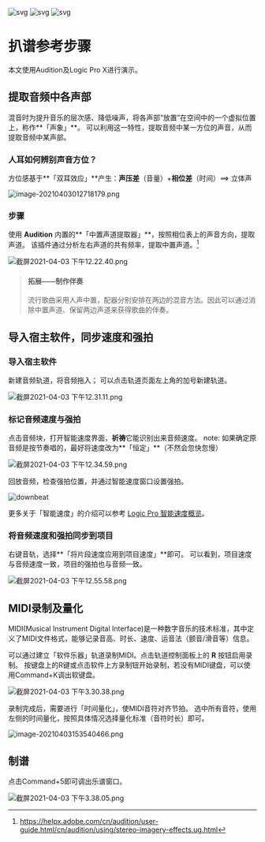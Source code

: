 ![svg](https://wakatime.com/share/@861a8c47-8fc9-4e74-962b-717a962d6838/5c6f2fd6-b3ee-4e2d-a015-9c673996c290.svg)
![svg](https://wakatime.com/share/@861a8c47-8fc9-4e74-962b-717a962d6838/34949166-4a2f-41b0-8f4e-bc1429216deb.svg)
![svg](https://wakatime.com/share/@861a8c47-8fc9-4e74-962b-717a962d6838/649aaf4f-32e4-441a-adb1-fa15a6b3bbf5.svg)

# 扒谱参考步骤

本文使用Audition及Logic Pro X进行演示。

## 提取音频中各声部

混音时为提升音乐的层次感、降低噪声，将各声部“放置”在空间中的一个虚拟位置上，称作**「声象」**。
可以利用这一特性，提取音频中某一方位的声音，从而提取音频中某声部。

### 人耳如何辨别声音方位？

方位感基于**「双耳效应」**产生：**声压差**（音量）+**相位差**（时间）$\implies$ 立体声

![image-20210403012718179.png](https://i.loli.net/2021/04/03/rTSvNqyQldxHIFJ.png)

### 步骤

使用 **Audition** 内置的**「中置声道提取器」**，按照相位表上的声音方向，提取声道。
该插件通过分析左右声道的共有频率，提取中置声道。[^1]

![截屏2021-04-03 下午12.22.40.png](https://i.loli.net/2021/04/03/BdKXRzSHavsxrWL.png)

> #### 拓展——制作伴奏
>
> 流行歌曲采用人声中置，配器分别安排在两边的混音方法。因此可以通过消除中置声道、保留两边声道来获得歌曲的伴奏。

## 导入宿主软件，同步速度和强拍

### 导入宿主软件

新建音频轨道，将音频拖入；
可以点击轨道页面左上角的加号新建轨道。

![截屏2021-04-03 下午12.31.11.png](https://i.loli.net/2021/04/03/2yQPirxDw3CRtjo.png)

### 标记音频速度与强拍

点击音频块，打开智能速度界面，**祈祷**它能识别出来音频速度。
note: 如果确定原音频是按节奏唱的，最好将速度改为**「恒定」**（不然会忽快忽慢）

![截屏2021-04-03 下午12.34.59.png](https://i.loli.net/2021/04/03/FJx26gzyO4LYUEc.png)

回放音频，检查强拍位置，并通过智能速度窗口设置强拍。

![downbeat](https://support.apple.com/library/content/dam/edam/applecare/images/zh_CN/proapps/logic/macos-logic-pro-x-10-4-2-tempo-set-downbeat.jpg)

更多关于「智能速度」的介绍可以参考 [Logic Pro 智能速度概览](https://support.apple.com/zh-cn/guide/logicpro/lgcp9281e70c/mac)。

### 将音频速度和强拍同步到项目

右键音轨，选择**「将片段速度应用到项目速度」**即可。
可以看到，项目速度与音频速度一致，项目的强拍也与音频一致。

![截屏2021-04-03 下午12.55.58.png](https://i.loli.net/2021/04/03/WvY7Bqd9E3jwNn5.png)

## MIDI录制及量化

MIDI(Musical Instrument Digital Interface)是一种数字音乐的技术标准，其中定义了MIDI文件格式，能够记录音高、时长、速度、运音法（颤音/滑音等）信息。

可以通过建立「软件乐器」轨道录制MIDI。点击轨道控制面板上的 **R** 按钮启用录制。
按键盘上的R键或点击软件上方录制钮开始录制，若没有MIDI键盘，可以使用Command+K调出软键盘。

![截屏2021-04-03 下午3.30.38.png](https://i.loli.net/2021/04/03/TyIrR5BM9AQCf2K.png)

录制完成后，需要进行「时间量化」，使MIDI音符对齐节拍。
选中所有音符，使用左侧的时间量化，按照具体情况选择量化标准（音符时长）即可。

![image-20210403153540466.png](https://i.loli.net/2021/04/03/WF6ieC3jgVGwn8d.png)


## 制谱

点击Command+5即可调出乐谱窗口。

![截屏2021-04-03 下午3.38.05.png](https://i.loli.net/2021/04/03/D38LKnN2BTwkiGj.png)

[^1]: https://helpx.adobe.com/cn/audition/user-guide.html/cn/audition/using/stereo-imagery-effects.ug.html
